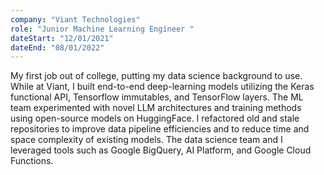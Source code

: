 ```yaml
---
company: "Viant Technologies"
role: "Junior Machine Learning Engineer	"
dateStart: "12/01/2021"
dateEnd: "08/01/2022"
---
```

My first job out of college, putting my data science background to use. While at Viant, I built end-to-end deep-learning models utilizing the Keras functional API, Tensorflow immutables, and TensorFlow layers. The ML team experimented with novel LLM architectures and training methods using open-source models on HuggingFace. I refactored old and stale repositories to improve data pipeline efficiencies and to reduce time and space complexity of existing models. The data science team and I leveraged tools such as Google BigQuery, AI Platform, and Google Cloud Functions.
